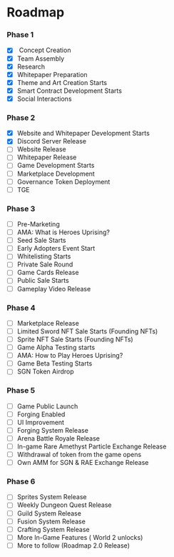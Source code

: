 # Roadmap

### Phase 1

* [x] &#x20;Concept Creation
* [x] Team Assembly
* [x] Research
* [x] Whitepaper Preparation
* [x] Theme and Art Creation Starts
* [x] Smart Contract Development Starts
* [x] Social Interactions

### Phase 2

* [x] Website and Whitepaper Development Starts
* [x] Discord Server Release
* [ ] Website Release
* [ ] Whitepaper Release
* [ ] Game Development Starts
* [ ] Marketplace Development
* [ ] Governance Token Deployment
* [ ] TGE

### Phase 3

* [ ] Pre-Marketing
* [ ] AMA: What is Heroes Uprising?
* [ ] Seed Sale Starts
* [ ] Early Adopters Event Start
* [ ] Whitelisting Starts
* [ ] Private Sale Round
* [ ] Game Cards Release
* [ ] Public Sale Starts
* [ ] Gameplay Video Release

### Phase 4

* [ ] Marketplace Release
* [ ] Limited Sword NFT Sale Starts (Founding NFTs)
* [ ] Sprite NFT Sale Starts (Founding NFTs)
* [ ] Game Alpha Testing starts
* [ ] AMA: How to Play Heroes Uprising?
* [ ] Game Beta Testing Starts
* [ ] SGN Token Airdrop

### Phase 5

* [ ] Game Public Launch
* [ ] Forging Enabled
* [ ] UI Improvement
* [ ] Forging System Release
* [ ] Arena Battle Royale Release
* [ ] In-game Rare Amethyst Particle Exchange Release
* [ ] Withdrawal of token from the game opens
* [ ] Own AMM for SGN & RAE Exchange Release

### Phase 6

* [ ] Sprites System Release
* [ ] Weekly Dungeon Quest Release
* [ ] Guild System Release
* [ ] Fusion System Release
* [ ] Crafting System Release
* [ ] More In-Game Features ( World 2 unlocks)
* [ ] More to follow (Roadmap 2.0 Release)
